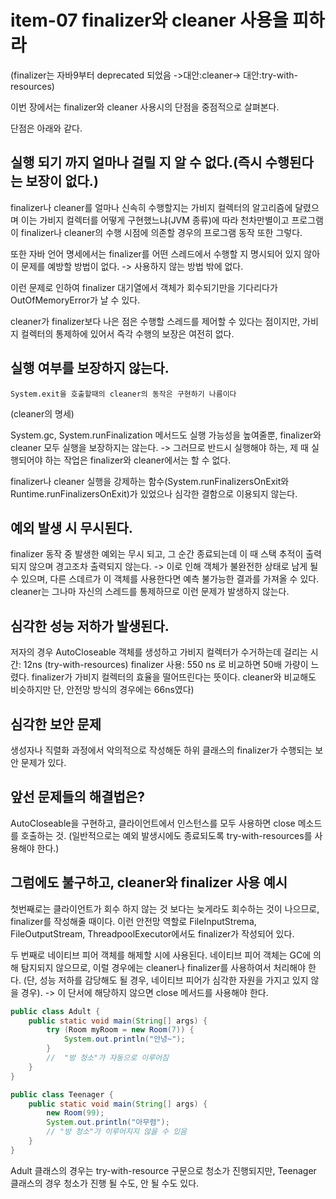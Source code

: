 # item-07 finalizer와 cleaner 사용을 피하라
(finalizer는 자바9부터 deprecated 되었음 ->대안:cleaner-> 대안:try-with-resources)


이번 장에서는 finalizer와 cleaner 사용시의 단점을 중점적으로 살펴본다.

단점은 아래와 같다.


## 실행 되기 까지 얼마나 걸릴 지 알 수 없다.(즉시 수행된다는 보장이 없다.)
finalizer나 cleaner를 얼마나 신속히 수행할지는 가비지 컬렉터의 알고리즘에 달렸으며 이는 가비지 컬렉터를 어떻게 구현했느냐(JVM 종류)에 따라 천차만별이고 프로그램이 finalizer나 cleaner의 수행 시점에 의존할 경우의 프로그램 동작 또한 그렇다.

또한 자바 언어 명세에서는 finalizer를 어떤 스레드에서 수행할 지 명시되어 있지 않아 이 문제를 예방할 방법이 없다. -> 사용하지 않는 방법 밖에 없다.

이런 문제로 인하여 finalizer 대기열에서 객체가 회수되기만을 기다리다가 OutOfMemoryError가 날 수 있다.

cleaner가 finalizer보다 나은 점은 수행할 스레드를 제어할 수 있다는 점이지만, 가비지 컬렉터의 통제하에 있어서 즉각 수행의 보장은 여전히 없다.


## 실행 여부를 보장하지 않는다.
```text
System.exit을 호출할때의 cleaner의 동작은 구현하기 나름이다
```
(cleaner의 명세)

System.gc, System.runFinalization 메서드도 실행 가능성을 높여줄뿐, finalizer와 cleaner 모두 실행을 보장하지는 않는다. -> 그러므로 반드시 실행해야 하는, 제 때 실행되어야 하는 작업은 finalizer와 cleaner에서는 할 수 없다.

finalizer나 cleaner 실행을  강제하는 함수(System.runFinalizersOnExit와Runtime.runFinalizersOnExit)가 있었으나 심각한 결함으로 이용되지 않는다.

## 예외 발생 시 무시된다.
finalizer 동작 중 발생한 예외는 무시 되고, 그 순간 종료되는데 이 때 스택 추적이 출력되지 않으며 경고조차 출력되지 않는다. -> 이로 인해 객체가 불완전한 상태로 남게 될 수 있으며, 다른 스데르가 이 객체를 사용한다면 예측 불가능한 결과를 가져올 수 있다.
cleaner는 그나마 자신의 스레드를 통제하므로 이런 문제가 발생하지 않는다.

## 심각한 성능 저하가 발생된다.
저자의 경우
AutoCloseable 객체를 생성하고 가비지 컬렉터가 수거하는데 걸리는 시간: 12ns (try-with-resources)
finalizer 사용: 550 ns
로 비교하면 50배 가량이 느렸다. finalizer가 가비지 컬렉터의 효율을 떨어뜨린다는 뜻이다. cleaner와 비교해도 비슷하지만 단, 안전망 방식의 경우에는 66ns였다)


## 심각한 보안 문제

생성자나 직렬화 과정에서 악의적으로 작성해둔 하위 클래스의 finalizer가 수행되는 보안 문제가 있다.


## 앞선 문제들의 해결법은?
AutoCloseable을 구현하고, 클라이언트에서 인스턴스를 모두 사용하면 close 메소드를 호출하는 것.
(일반적으로는 예외 발생시에도 종료되도록 try-with-resources를 사용해야 한다.)


## 그럼에도 불구하고, cleaner와 finalizer 사용 예시

첫번째로는 클라이언트가 회수 하지 않는 것 보다는 늦게라도 회수하는 것이 나으므로, finalizer를 작성해줄 때이다. 이런 안전망 역할로 FileInputStrema, FileOutputStream, ThreadpoolExecutor에서도 finalizer가 작성되어 있다.

두 번째로 네이티브 피어 객체를 해제할 시에 사용된다. 네이티브 피어 객체는 GC에 의해 탐지되지 않으므로, 이럴 경우에는 cleaner나 finalizer를 사용하여서 처리해야 한다. (단, 성능 저하를 감당해도 될 경우, 네이티브 피어가 심각한 자원을 가지고 있지 않을 경우). -> 이 단서에 해당하지 않으면 close 메서드를 사용해야 한다.


```java
public class Adult {
    public static void main(String[] args) {
        try (Room myRoom = new Room(7)) {
            System.out.println("안녕~");
        }
        //  "방 청소"가 자동으로 이루어짐
    }
}
```

```java
public class Teenager {
    public static void main(String[] args) {
        new Room(99);
        System.out.println("아무렴");
        // "방 청소"가 이루어지지 않을 수 있음
    }
}
```
Adult 클래스의 경우는 try-with-resource 구문으로 청소가 진행되지만, Teenager 클래스의 경우 청소가 진행 될 수도, 안 될 수도 있다.
 
 
